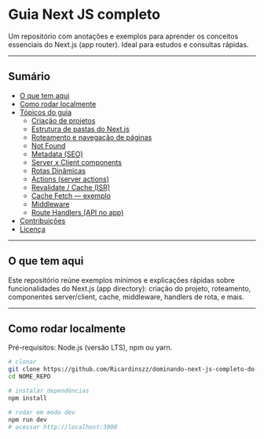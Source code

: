 # Guia Next JS completo

Um repositório com anotações e exemplos para aprender os conceitos essenciais do Next.js (app router). Ideal para estudos e consultas rápidas.

---

## Sumário
- [O que tem aqui](#o-que-tem-aqui)
- [Como rodar localmente](#como-rodar-localmente)
- [Tópicos do guia](#tópicos-do-guia)
  - [Criação de projetos](#criação-de-projetos)
  - [Estrutura de pastas do Next.js](#estrutura-de-pastas-do-nextjs)
  - [Roteamento e navegação de páginas](#roteamento-e-navegação-de-páginas)
  - [Not Found](#not-found)
  - [Metadata (SEO)](#metadata-seo)
  - [Server x Client components](#server-x-client-components)
  - [Rotas Dinâmicas](#rotas-dinâmicas)
  - [Actions (server actions)](#actions-server-actions)
  - [Revalidate / Cache (ISR)](#revalidate--cache-isr)
  - [Cache Fetch — exemplo](#cache-fetch---exemplo)
  - [Middleware](#middleware)
  - [Route Handlers (API no app)](#route-handlers-api-no-app)
- [Contribuições](#contribuições)
- [Licença](#licença)

---

## O que tem aqui
Este repositório reúne exemplos mínimos e explicações rápidas sobre funcionalidades do Next.js (app directory): criação do projeto, roteamento, componentes server/client, cache, middleware, handlers de rota, e mais.

---

## Como rodar localmente
Pré-requisitos: Node.js (versão LTS), npm ou yarn.

```bash
# clonar 
git clone https://github.com/Ricardinszz/dominando-next-js-completo-do-zero-sujeito-programador?tab=readme-ov-file#o-que-tem-aqui
cd NOME_REPO

# instalar dependências
npm install

# rodar em modo dev
npm run dev
# acessar http://localhost:3000
